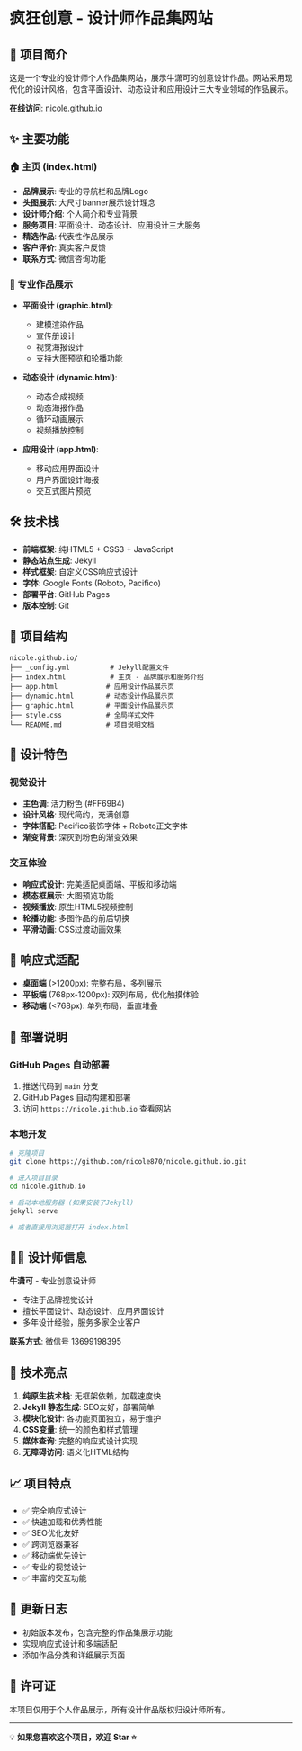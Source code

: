 # 疯狂创意 - 设计师作品集网站

## 🎨 项目简介

这是一个专业的设计师个人作品集网站，展示牛潇可的创意设计作品。网站采用现代化的设计风格，包含平面设计、动态设计和应用设计三大专业领域的作品展示。

**在线访问**: [nicole.github.io](https://nicole.github.io)

## ✨ 主要功能

### 🏠 主页 (index.html)
- **品牌展示**: 专业的导航栏和品牌Logo
- **头图展示**: 大尺寸banner展示设计理念
- **设计师介绍**: 个人简介和专业背景
- **服务项目**: 平面设计、动态设计、应用设计三大服务
- **精选作品**: 代表性作品展示
- **客户评价**: 真实客户反馈
- **联系方式**: 微信咨询功能

### 🎯 专业作品展示
- **平面设计 (graphic.html)**: 
  - 建模渲染作品
  - 宣传册设计
  - 视觉海报设计
  - 支持大图预览和轮播功能

- **动态设计 (dynamic.html)**:
  - 动态合成视频
  - 动态海报作品
  - 循环动画展示
  - 视频播放控制

- **应用设计 (app.html)**:
  - 移动应用界面设计
  - 用户界面设计海报
  - 交互式图片预览

## 🛠️ 技术栈

- **前端框架**: 纯HTML5 + CSS3 + JavaScript
- **静态站点生成**: Jekyll
- **样式框架**: 自定义CSS响应式设计
- **字体**: Google Fonts (Roboto, Pacifico)
- **部署平台**: GitHub Pages
- **版本控制**: Git

## 📁 项目结构

```
nicole.github.io/
├── _config.yml          # Jekyll配置文件
├── index.html           # 主页 - 品牌展示和服务介绍
├── app.html            # 应用设计作品展示页
├── dynamic.html        # 动态设计作品展示页
├── graphic.html        # 平面设计作品展示页
├── style.css           # 全局样式文件
└── README.md           # 项目说明文档
```

## 🎨 设计特色

### 视觉设计
- **主色调**: 活力粉色 (#FF69B4)
- **设计风格**: 现代简约，充满创意
- **字体搭配**: Pacifico装饰字体 + Roboto正文字体
- **渐变背景**: 深灰到粉色的渐变效果

### 交互体验
- **响应式设计**: 完美适配桌面端、平板和移动端
- **模态框展示**: 大图预览功能
- **视频播放**: 原生HTML5视频控制
- **轮播功能**: 多图作品的前后切换
- **平滑动画**: CSS过渡动画效果

## 📱 响应式适配

- **桌面端** (>1200px): 完整布局，多列展示
- **平板端** (768px-1200px): 双列布局，优化触摸体验
- **移动端** (<768px): 单列布局，垂直堆叠

## 🚀 部署说明

### GitHub Pages 自动部署
1. 推送代码到 `main` 分支
2. GitHub Pages 自动构建和部署
3. 访问 `https://nicole.github.io` 查看网站

### 本地开发
```bash
# 克隆项目
git clone https://github.com/nicole870/nicole.github.io.git

# 进入项目目录
cd nicole.github.io

# 启动本地服务器 (如果安装了Jekyll)
jekyll serve

# 或者直接用浏览器打开 index.html
```

## 👩‍🎨 设计师信息

**牛潇可** - 专业创意设计师
- 专注于品牌视觉设计
- 擅长平面设计、动态设计、应用界面设计
- 多年设计经验，服务多家企业客户

**联系方式**: 微信号 13699198395

## 🔧 技术亮点

1. **纯原生技术栈**: 无框架依赖，加载速度快
2. **Jekyll 静态生成**: SEO友好，部署简单
3. **模块化设计**: 各功能页面独立，易于维护
4. **CSS变量**: 统一的颜色和样式管理
5. **媒体查询**: 完整的响应式设计实现
6. **无障碍访问**: 语义化HTML结构

## 📈 项目特点

- ✅ 完全响应式设计
- ✅ 快速加载和优秀性能
- ✅ SEO优化友好
- ✅ 跨浏览器兼容
- ✅ 移动端优先设计
- ✅ 专业的视觉设计
- ✅ 丰富的交互功能

## 📝 更新日志

- 初始版本发布，包含完整的作品集展示功能
- 实现响应式设计和多端适配
- 添加作品分类和详细展示页面

## 📄 许可证

本项目仅用于个人作品展示，所有设计作品版权归设计师所有。

---

💡 **如果您喜欢这个项目，欢迎 Star ⭐** 